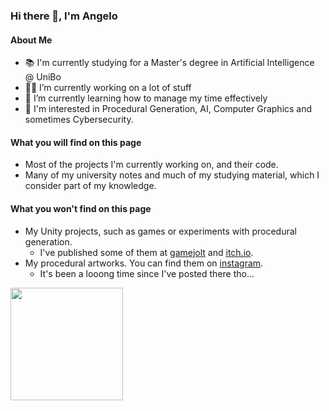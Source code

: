 ### Hi there 👋, I'm Angelo

#### About Me
- 📚 I'm currently studying for a Master's degree in Artificial Intelligence @ UniBo
- 👨‍💻 I’m currently working on a lot of stuff
- 🌱 I’m currently learning how to manage my time effectively
- 💭 I'm interested in Procedural Generation, AI, Computer Graphics and sometimes Cybersecurity. 

#### What you will find on this page
- Most of the projects I'm currently working on, and their code.
- Many of my university notes and much of my studying material, which I consider part of my knowledge. 

#### What you won't find on this page
- My Unity projects, such as games or experiments with procedural generation. 
  - I've published some of them at [gamejolt](https://gamejolt.com/@unforeseen_creations) and [itch.io](https://unforeseen-creations.itch.io/). 
- My procedural artworks. You can find them on [instagram](https://www.instagram.com/unforeseen_creations/). 
  - It's been a looong time since I've posted there tho...  

<img height="180em" src="https://github-readme-stats.vercel.app/api?username=AngeloGalav&show_icons=true&hide_border=true&&count_private=true&include_all_commits=true&theme=radical" />
